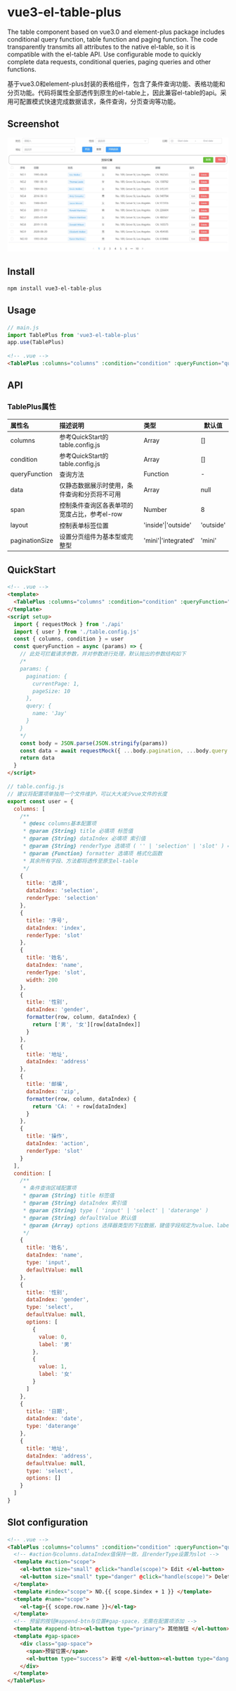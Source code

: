 # vue3-el-table-plus

The table component based on vue3.0 and element-plus package includes conditional query function, table function and paging function. The code transparently transmits all attributes to the native el-table, so it is compatible with the el-table API. Use configurable mode to quickly complete data requests, conditional queries, paging queries and other functions.

基于vue3.0和element-plus封装的表格组件，包含了条件查询功能、表格功能和分页功能。代码将属性全部透传到原生的el-table上，因此兼容el-table的api。采用可配置模式快速完成数据请求，条件查询，分页查询等功能。

## Screenshot

![1714393907714](https://github.com/intbingbing/vue3-el-table-plus/blob/main/public/preview.jpg)

## Install

```bash
npm install vue3-el-table-plus
```

## Usage

```javascript
// main.js
import TablePlus from 'vue3-el-table-plus'
app.use(TablePlus)
```

```html
<!-- .vue -->
<TablePlus :columns="columns" :condition="condition" :queryFunction="queryFunction"> </TablePlus>
```

## API

### TablePlus属性

| 属性名         | 描述说明                                     | 类型                 | 默认值    |
| :------------- | :------------------------------------------- | :------------------- | --------- |
| columns        | 参考QuickStart的table.config.js              | Array                | []        |
| condition      | 参考QuickStart的table.config.js              | Array                | []        |
| queryFunction  | 查询方法                                     | Function             | -         |
| data           | 仅静态数据展示时使用，条件查询和分页将不可用 | Array                | null      |
| span           | 控制条件查询区各表单项的宽度占比，参考el-row | Number               | 8         |
| layout         | 控制表单标签位置                             | 'inside'\|'outside'  | 'outside' |
| paginationSize | 设置分页组件为基本型或完整型                 | 'mini'\|'integrated' | 'mini'    |

## QuickStart

```html
<!-- .vue -->
<template>
  <TablePlus :columns="columns" :condition="condition" :queryFunction="queryFunction"> </TablePlus>
</template>
<script setup>
  import { requestMock } from './api'
  import { user } from './table.config.js'
  const { columns, condition } = user
  const queryFunction = async (params) => {
    // 此处可拦截请求参数，并对参数进行处理，默认抛出的参数结构如下
    /* 
    params: {
      pagination: {
        currentPage: 1,
        pageSize: 10
      },
      query: {
        name: 'Jay'
      }
    }
    */
    const body = JSON.parse(JSON.stringify(params))
    const data = await requestMock({ ...body.pagination, ...body.query })
    return data
  }
</script>
```

```javascript
// table.config.js
// 建议将配置项单独用一个文件维护，可以大大减少vue文件的长度
export const user = {
  columns: [
    /**
     * @desc columns基本配置项
     * @param {String} title 必填项 标签值
     * @param {String} dataIndex 必填项 索引值
     * @param {String} renderType 选填项 ( '' | 'selection' | 'slot' ) => ( 默认 | 选择器列 | 自定义列 )
     * @param {Function} formatter 选填项 格式化函数
     * 其余所有字段、方法都将透传至原生el-table
     */
    {
      title: '选择',
      dataIndex: 'selection',
      renderType: 'selection'
    },
    {
      title: '序号',
      dataIndex: 'index',
      renderType: 'slot'
    },
    {
      title: '姓名',
      dataIndex: 'name',
      renderType: 'slot',
      width: 200
    },
    {
      title: '性别',
      dataIndex: 'gender',
      formatter(row, column, dataIndex) {
        return ['男', '女'][row[dataIndex]]
      }
    },
    {
      title: '地址',
      dataIndex: 'address'
    },
    {
      title: '邮编',
      dataIndex: 'zip',
      formatter(row, column, dataIndex) {
        return 'CA: ' + row[dataIndex]
      }
    },
    {
      title: '操作',
      dataIndex: 'action',
      renderType: 'slot'
    }
  ],
  condition: [
    /**
     * 条件查询区域配置项
     * @param {String} title 标签值
     * @param {String} dataIndex 索引值
     * @param {String} type ( 'input' | 'select' | 'daterange' )
     * @param {String} defaultValue 默认值
     * @param {Array} options 选择器类型的下拉数据，键值字段规定为value、label
     */
    {
      title: '姓名',
      dataIndex: 'name',
      type: 'input',
      defaultValue: null
    },
    {
      title: '性别',
      dataIndex: 'gender',
      type: 'select',
      defaultValue: null,
      options: [
        {
          value: 0,
          label: '男'
        },
        {
          value: 1,
          label: '女'
        }
      ]
    },
    {
      title: '日期',
      dataIndex: 'date',
      type: 'daterange'
    },
    {
      title: '地址',
      dataIndex: 'address',
      defaultValue: null,
      type: 'select',
      options: []
    }
  ]
}
```

## Slot configuration

```html
<!-- .vue -->
<TablePlus :columns="columns" :condition="condition" :queryFunction="queryFunction" @selection-change="handle" ref="table">
  <!-- #action与columns.dataIndex值保持一致，且renderType设置为slot -->
  <template #action="scope">
    <el-button size="small" @click="handle(scope)"> Edit </el-button>
    <el-button size="small" type="danger" @click="handle(scope)"> Delete </el-button>
  </template>
  <template #index="scope"> NO.{{ scope.$index + 1 }} </template>
  <template #name="scope">
    <el-tag>{{ scope.row.name }}</el-tag>
  </template>
  <!-- 预留的按钮#append-btn与位置#gap-space，无需在配置项添加 -->
  <template #append-btn><el-button type="primary"> 其他按钮 </el-button></template>
  <template #gap-space>
    <div class="gap-space">
      <span>预留位置</span>
      <el-button type="success"> 新增 </el-button><el-button type="danger"> 导出 </el-button>
    </div>
  </template>
</TablePlus>
```
